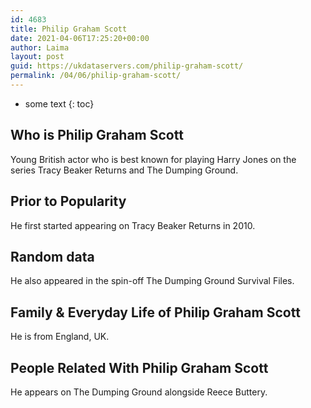 ```yaml
---
id: 4683
title: Philip Graham Scott
date: 2021-04-06T17:25:20+00:00
author: Laima
layout: post
guid: https://ukdataservers.com/philip-graham-scott/
permalink: /04/06/philip-graham-scott/
---
```


* some text
{: toc}


## Who is Philip Graham Scott
                  
                  
                  
Young British actor who is best known for playing Harry Jones on the series Tracy Beaker Returns and The Dumping Ground.
                  
              
            
              
            
                
                
                
## Prior to Popularity
                  
                  
                  
He first started appearing on Tracy Beaker Returns in 2010.
                  
              
            
              
            
                
                
                
## Random data
                  
                  
                  
He also appeared in the spin-off The Dumping Ground Survival Files.
                  
              
            
              
            
                
                
                
## Family & Everyday Life of Philip Graham Scott
                  
                  
                  
He is from England, UK.
                  
              
            
              
            
                
                
                
## People Related With Philip Graham Scott
                  
                  
                  
He appears on The Dumping Ground alongside Reece Buttery.
                  
              
            
              
            
                
              
            
              
              
            
            
              
            
          
          
          